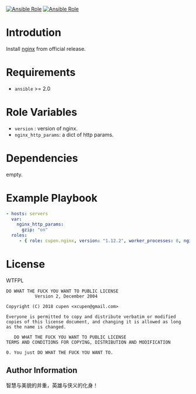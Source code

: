 [![Ansible Role](https://img.shields.io/ansible/role/25031.svg)][galaxy]
[![Ansible Role](https://img.shields.io/ansible/role/d/25031.svg)][galaxy]


# Introdution
Install [nginx] from official release.

# Requirements
* `ansible` >= 2.0

# Role Variables
* `version` :  version of nginx.
* `nginx_http_params`: a dict of http params.


# Dependencies
empty.


# Example Playbook
```yaml
- hosts: servers
  var:
    nginx_http_params:
      gzip: "on"
  roles:
     - { role: cupen.nginx, version: "1.12.2", worker_processes: 8, nginx_max_clients: 2048 }

```

# License

WTFPL

```
DO WHAT THE FUCK YOU WANT TO PUBLIC LICENSE
           Version 2, December 2004

Copyright (C) 2018 cupen <xcupen@gmail.com>

Everyone is permitted to copy and distribute verbatim or modified
copies of this license document, and changing it is allowed as long
as the name is changed.

   DO WHAT THE FUCK YOU WANT TO PUBLIC LICENSE
TERMS AND CONDITIONS FOR COPYING, DISTRIBUTION AND MODIFICATION

0. You just DO WHAT THE FUCK YOU WANT TO.
```

Author Information
------------------

智慧与美貌的并重，英雄与侠义的化身！

[nginx]: http://nginx.org/packages/centos/
[galaxy]: https://galaxy.ansible.com/ansible-users/nginx/
